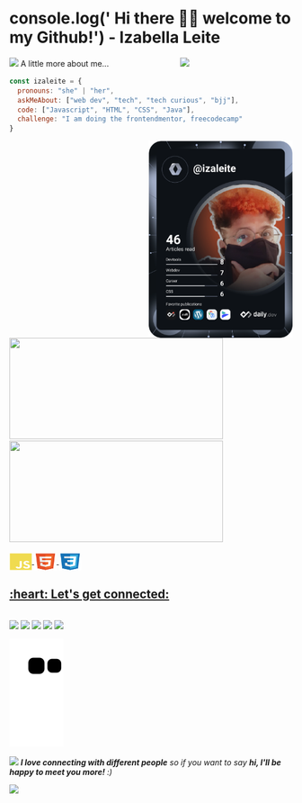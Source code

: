 <h1> console.log(' Hi there 👋🏾  welcome to my Github!') - Izabella Leite </h1>

<img align="right" width="200" src="https://media.giphy.com/media/jIgXf4hgbHCeKiXpvt/giphy.gif">

<img src="https://media.giphy.com/media/VgCDAzcKvsR6OM0uWg/giphy.gif" width="50"> A little more about me...  


```javascript
const izaleite = {
  pronouns: "she" | "her",
  askMeAbout: ["web dev", "tech", "tech curious", "bjj"],
  code: ["Javascript", "HTML", "CSS", "Java"],
  challenge: "I am doing the frontendmentor, freecodecamp"
}
```
<a href="https://app.daily.dev/izaleite"><img src="https://github.com/izaleite/izaleite/blob/main/devcard.svg" width="256" align="right" alt="Izabella Leite's Dev Card"/></a>

<div>
  <a href="https://github.com/izaleite">
  <img height="180em" width="380em" src="https://github-readme-stats.vercel.app/api?username=izaleite&show_icons=true&theme=tokyonight&include_all_commits=true&count_private=true"/>
  <img height="180em" width="380em" src="https://github-readme-stats.vercel.app/api/top-langs/?username=izaleite&layout=compact&langs_count=7&theme=tokyonight"/>
</div>
  
  <div style="display: inline_block"><br>
  <img align="center" alt="Js" height="30" width="40" src="https://raw.githubusercontent.com/devicons/devicon/master/icons/javascript/javascript-plain.svg">
  <img align="center" alt="HTML" height="30" width="40" src="https://raw.githubusercontent.com/devicons/devicon/master/icons/html5/html5-original.svg">
  <img align="center" alt="CSS" height="30" width="40" src="https://raw.githubusercontent.com/devicons/devicon/master/icons/css3/css3-original.svg">
</div>
  
  <h2 align="left">:heart: Let's get connected:</h2>

  <div style="display: inline_block"><br> 
  <a href="https://www.linkedin.com/in/izabellaleite/" target="_blank"><img src="https://img.shields.io/badge/-LinkedIn-%230077B5?style=for-the-badge&logo=linkedin&logoColor=white" target="_blank"></a> 
  <a href="https://www.instagram.com/debug_cafe/" target="_blank"><img src="https://img.shields.io/badge/-Instagram-%23E4405F?style=for-the-badge&logo=instagram&logoColor=white" target="_blank"></a>
  <a href = "mailto:izadevfront@gmail.com"><img src="https://img.shields.io/badge/-Gmail-%23333?style=for-the-badge&logo=gmail&logoColor=white" target="_blank"></a>
  <a href="https://wa.me/+5511931465490" target="_blank"><img src="https://img.shields.io/badge/WhatsApp-25D366?style=for-the-badge&logo=whatsapp&logoColor=white"></a>
  <a href="https://open.spotify.com/user/izabellapleite" target="blank_"><img src="https://img.shields.io/badge/Spotify-1ED760?&style=for-the-badge&logo=spotify&logoColor=white"></a>
</div>
  
![Snake animation](https://github.com/izaleite/izaleite/blob/output/github-contribution-grid-snake.svg) 

  
<img src="https://media.giphy.com/media/LnQjpWaON8nhr21vNW/giphy.gif" width="40"> <em><b>I love connecting with different people</b> so if you want to say <b>hi, I'll be happy to meet you more!</b> :)</em>

<img src="https://komarev.com/ghpvc/?username=izaleite&label=Visits">

